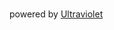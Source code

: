 
<h1 align="center"></h1>

powered by [Ultraviolet](https://github.com/titaniumnetwork-dev/Ultraviolet-App)
